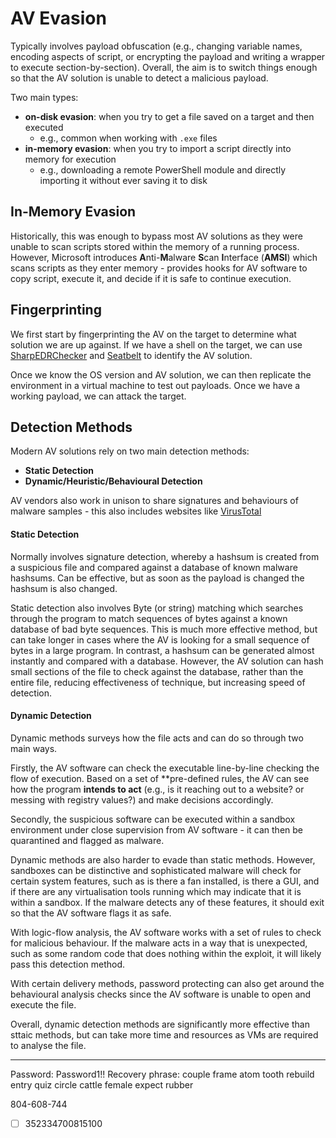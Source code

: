 # AV Evasion

Typically involves payload obfuscation (e.g., changing variable names, encoding aspects of script, or encrypting the payload and writing a wrapper to execute section-by-section).  Overall, the aim is to switch things enough so that the AV solution is unable to detect a malicious payload.

Two main types:
- **on-disk evasion**: when you try to get a file saved on a target and then executed
	- e.g., common when working with `.exe` files
- **in-memory evasion**: when you try to import a script directly into memory for execution
	- e.g., downloading a remote PowerShell module and directly importing it without ever saving it to disk 

## In-Memory Evasion

Historically, this was enough to bypass most AV solutions as they were unable to scan scripts stored within the memory of a running process.  However, Microsoft introduces **A**nti-**M**alware **S**can **I**nterface (**AMSI**) which scans scripts as they enter memory - provides hooks for AV software to copy script, execute it, and decide if it is safe to continue execution.

## Fingerprinting

We first start by fingerprinting the AV on the target to determine what solution we are up against.  If we have a shell on the target, we can use [SharpEDRChecker](https://github.com/PwnDexter/SharpEDRChecker) and [Seatbelt](https://github.com/GhostPack/Seatbelt) to identify the AV solution.

Once we know the OS version and AV solution, we can then replicate the environment in a virtual machine to test out payloads.  Once we have a working payload, we can attack the target.

## Detection Methods

Modern AV solutions rely on two main detection methods:
- **Static Detection**
- **Dynamic/Heuristic/Behavioural Detection**

AV vendors also work in unison to share signatures and behaviours of malware samples - this also includes websites like [VirusTotal](https://www.virustotal.com/)

#### Static Detection

Normally involves signature detection, whereby a hashsum is created from a suspicious file and compared against a database of known malware hashsums.  Can be effective, but as soon as the payload is changed the hashsum is also changed.

Static detection also involves Byte (or string) matching which searches through the program to match sequences of bytes against a known database of bad byte sequences.  This is much more effective method, but can take longer in cases where the AV is looking for a small sequence of bytes in a large program.  In contrast, a hashsum can be generated almost instantly and compared with a database.  However, the AV solution can hash small sections of the file to check against the database, rather than the entire file, reducing effectiveness of technique, but increasing speed of detection.

#### Dynamic Detection

Dynamic methods surveys how the file acts and can do so through two main ways.

Firstly, the AV software can check the executable line-by-line checking the flow of execution.  Based on a set of **pre-defined rules, the AV can see how the program **intends to act** (e.g., is it reaching out to a website? or messing with registry values?) and make decisions accordingly.

Secondly, the suspicious software can be executed within a sandbox environment under close supervision from AV software - it can then be quarantined and flagged as malware.

Dynamic methods are also harder to evade than static methods.  However, sandboxes can be distinctive and sophisticated malware will check for certain system features, such as is there a fan installed, is there a GUI, and if there are any virtualisation tools running which may indicate that it is within a sandbox.  If the malware detects any of these features, it should exit so that the AV software flags it as safe.

With logic-flow analysis, the AV software works with a set of rules to check for malicious behaviour.  If the malware acts in a way that is unexpected, such as some random code that does nothing within the exploit, it will likely pass this detection method.

With certain delivery methods, password protecting can also get around the behavioural analysis checks since the AV software is unable to open and execute the file.

Overall, dynamic detection methods are significantly more effective than sttaic methods, but can take more time and resources as VMs are required to analyse the file.

-----

Password: Password1!!
Recovery phrase:
couple frame atom tooth rebuild entry quiz circle cattle female expect rubber

804-608-744
- [ ] 352334700815100